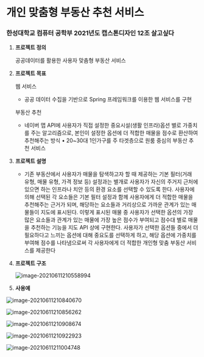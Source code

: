 # 개인 맞춤형 부동산 추천 서비스 #

### 한성대학교 컴퓨터 공학부 2021년도 캡스톤디자인 12조 살고싶다

1. **프로젝트 정의** 

   공공데이터를 활용한 사용자 맞춤형 부동산 서비스

2. **프로젝트 목표**

   웹 서비스 

   - 공공 데이터 수집을 기반으로 Spring 프레임워크를 이용한 웹 서비스를 구현 

   부동산 추천 

   - 네이버 맵 API에 사용자가 직접 설정한 중요시설(생활 인프라)옵션 별로 가중치를 주는 알고리즘으로, 본인이 설정한 옵션에 더 적합한 매물을 점수로 환산하여 추천해주는 방식 • 20~30대 1인가구를 주 타겟층으로 원룸 중심의 부동산 추천 서비스

3. **프로젝트 설명**

   - 기존 부동산에서 사용자가 매물을 탐색하고자 할 때 제공하는 기본 필터(거래 유형, 매물 유형,  가격 정보 등) 설정과는 별개로 사용자가 자신의 주거지 근처에 있으면 하는 인프라나 치안 등의 환경 요소를 선택할 수 있도록 한다. 사용자에 의해 선택된 각 요소들은 기본 필터 설정과 함께 사용자에게 더 적합한 매물을 추천해주는 근거가 되며, 해당하는 요소들과 거리상으로 가까운 관계가 있는 매물들이 지도에 표시된다. 이렇게 표시된 매물 중 사용자가 선택한 옵션의 가장 많은 요소들과 관계가 있는 매물에 가장 높은 점수가 부여되고 점수대 별로 매물을 추천하는 기능을 지도 API 상에 구현한다. 사용자가 선택한 옵션들 중에서 더 필요하다고 느끼는 옵션에 대해 중요도를 선택하게 하고, 해당 옵션에 가중치를 부여해 점수를 나타냄으로써 각 사용자에게 더 적합한 개인형 맞춤 부동산 서비스를 제공한다

4. **프로젝트 구조**

   ![image-20210611210558994](https://user-images.githubusercontent.com/80258493/121696472-1441d380-cb07-11eb-98fa-08cfd3397552.png)

5. **사용예**

![image-20210611210840670](https://user-images.githubusercontent.com/80258493/121696482-15730080-cb07-11eb-9ab3-d6d2bbe41706.png)

![image-20210611210856262](https://user-images.githubusercontent.com/80258493/121696485-16a42d80-cb07-11eb-9c19-cce8386ab338.png)

![image-20210611210908674](https://user-images.githubusercontent.com/80258493/121696491-17d55a80-cb07-11eb-963f-e5fde6937e8a.png)

![image-20210611210922923](https://user-images.githubusercontent.com/80258493/121696498-19068780-cb07-11eb-9c34-296d04138366.png)

![image-20210611211004748](https://user-images.githubusercontent.com/80258493/121696505-1a37b480-cb07-11eb-9c44-d7056e7c7469.png)
